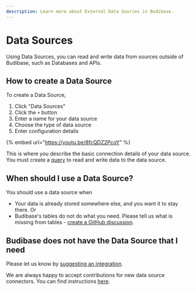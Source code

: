 ```yaml
---
description: Learn more about External Data Sources in Budibase.
---
```


# Data Sources

Using Data Sources, you can read and write data from sources outside of Budibase, such as Databases and APIs.

## How to create a Data Source

To create a Data Source, 
1. Click "Data Sources"
2. Click the `+` button
3. Enter a name for your data source
4. Choose the type of data source
5. Enter configuration details

{% embed url="https://youtu.be/8fcQDZ2PcoY" %}

This is where you describe the basic connection details of your data source. You must create a [query](./queries.md) to read and write data to the data source.

## When should I use a Data Source?

You should use a data source when
- Your data is already stored somewhere else, and you want it to stay there.
Or
- Budibase's tables do not do what you need. Please tell us what is missing from tables - [create a GitHub discussion](https://github.com/Budibase/budibase/discussions/new).

## Budibase does not have the Data Source that I need

Please let us know by [suggesting an integration](https://github.com/Budibase/budibase/discussions/891).

We are always happy to accept contributions for new data source connectors. You can find instructions [here](./contributions/contributs-data-connectors.md).
